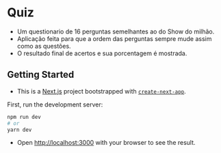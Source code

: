 # Quiz

- Um questionario de 16 perguntas semelhantes ao do Show do milhão. 
- Aplicação feita para que a ordem das perguntas sempre mude assim como as questões.
- O resultado final de acertos e sua porcentagem é mostrada.


## Getting Started

- This is a [Next.js](https://nextjs.org/) project bootstrapped with [`create-next-app`](https://github.com/vercel/next.js/tree/canary/packages/create-next-app).

First, run the development server:

```bash
npm run dev
# or
yarn dev
```

- Open [http://localhost:3000](http://localhost:3000) with your browser to see the result.
